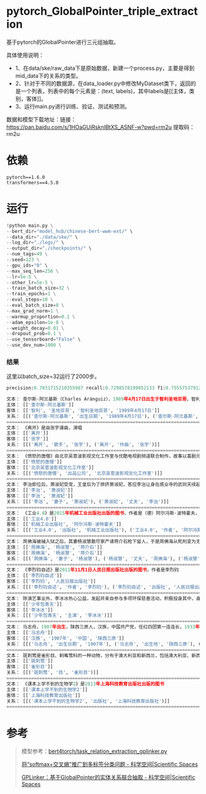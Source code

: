 # pytorch_GlobalPointer_triple_extraction

基于pytorch的GlobalPointer进行三元组抽取。

具体使用说明：

- 1、在data/ske/raw_data下是原始数据，新建一个process.py，主要是得到mid_data下的关系的类型。
- 2、针对于不同的数据源，在data_loader.py中修改MyDataset类下，返回的是一个列表，列表中的每个元素是：(text, labels)，其中labels是[[主体，类别，客体]]。
- 3、运行main.py进行训练、验证、测试和预测。

数据和模型下载地址：链接：https://pan.baidu.com/s/1HOaGUiRsknIBtXS_ASNF-w?pwd=rm2u  提取码：rm2u

# 依赖

```
pytorch==1.6.0
transformers==4.5.0
```

# 运行

```python
!python main.py \
--bert_dir="model_hub/chinese-bert-wwm-ext/" \
--data_dir="./data/ske/" \
--log_dir="./logs/" \
--output_dir="./checkpoints/" \
--num_tags=49 \
--seed=123 \
--gpu_ids="0" \
--max_seq_len=256 \
--lr=5e-5 \
--other_lr=5e-5 \
--train_batch_size=32 \
--train_epochs=1 \
--eval_steps=10 \
--eval_batch_size=8 \
--max_grad_norm=1 \
--warmup_proportion=0.1 \
--adam_epsilon=1e-8 \
--weight_decay=0.01 \
--dropout_prob=0.1 \
--use_tensorboard="False" \
--use_dev_num=1000 \
```

### 结果

这里以batch_size=32运行了2000步。

```python
precision:0.7831715210355987 recall:0.7298578199052133 f1:0.7555753791257805
```

```python
文本： 查尔斯·阿兰基斯（Charles Aránguiz），1989年4月17日出生于智利圣地亚哥，智利职业足球运动员，司职中场，效力于德国足球甲级联赛勒沃库森足球俱乐部
主体： [['查尔斯·阿兰基斯']]
客体： [['智利', '圣地亚哥', '智利圣地亚哥', '1989年4月17日']]
关系： [[('查尔斯·阿兰基斯', '出生日期', '1989年4月17日'), ('查尔斯·阿兰基斯', '出生地', '智利'), ('查尔斯·阿兰基斯', '国籍', '智利'), ('查尔斯·阿兰基斯', '出生地', '智利圣地亚哥'), ('查尔斯·阿兰基斯', '国籍', '智利圣地亚哥'), ('查尔斯·阿兰基斯', '出生地', '圣地亚哥')]]
====================================================================================================
文本： 《离开》是由张宇谱曲，演唱
主体： [['离开']]
客体： [['张宇']]
关系： [[('离开', '歌手', '张宇'), ('离开', '作曲', '张宇')]]
====================================================================================================
文本： 《愤怒的唐僧》由北京吴意波影视文化工作室与优酷电视剧频道联合制作，故事以喜剧元素为主，讲述唐僧与佛祖打牌，得罪了佛祖，被踢下人间再渡九九八十一难的故事
主体： [['愤怒的唐僧']]
客体： [['北京吴意波影视文化工作室']]
关系： [[('愤怒的唐僧', '出品公司', '北京吴意波影视文化工作室')]]
====================================================================================================
文本： 李治即位后，萧淑妃受宠，王皇后为了排挤萧淑妃，答应李治让身在感业寺的武则天续起头发，重新纳入后宫
主体： [['李治', '萧淑妃']]
客体： [['李治', '萧淑妃']]
关系： [[('李治', '妻子', '萧淑妃'), ('萧淑妃', '丈夫', '李治')]]
====================================================================================================
文本： 《工业4.0》是2015年机械工业出版社出版的图书，作者是（德）阿尔冯斯·波特霍夫，恩斯特·安德雷亚斯·哈特曼
主体： [['工业4.0']]
客体： [['机械工业出版社', '阿尔冯斯·波特霍夫']]
关系： [[('工业4.0', '出版社', '机械工业出版社'), ('工业4.0', '作者', '阿尔冯斯·波特霍夫')]]
====================================================================================================
文本： 周佛海被捕入狱之后，其妻杨淑慧散尽家产请蒋介石枪下留人，于是周佛海从死刑变为无期，不过此人或许作恶多端，改判没多久便病逝于监狱，据悉是心脏病发作
主体： [['周佛海', '杨淑慧', '蒋介石']]
客体： [['周佛海', '杨淑慧', '蒋介石']]
关系： [[('周佛海', '妻子', '杨淑慧'), ('杨淑慧', '丈夫', '周佛海'), ('杨淑慧', '丈夫', '蒋介石'), ('蒋介石', '妻子', '杨淑慧')]]
====================================================================================================
文本： 《李烈钧自述》是2011年11月1日人民日报出版社出版的图书，作者是李烈钧
主体： [['李烈钧自述']]
客体： [['李烈钧', '人民日报出版社']]
关系： [[('李烈钧自述', '作者', '李烈钧'), ('李烈钧自述', '出版社', '人民日报出版社')]]
====================================================================================================
文本： 除演艺事业外，李冰冰热心公益，发起并亲自参与多项环保慈善活动，积极投身其中，身体力行担起了回馈社会的责任于02年出演《少年包青天》，进入大家视线
主体： [['少年包青天']]
客体： [['李冰冰']]
关系： [[('少年包青天', '主演', '李冰冰')]]
====================================================================================================
文本： 马志舟，1907年出生，陕西三原人，汉族，中国共产党，任红四团第一连连长，1933年逝世
主体： [['马志舟']]
客体： [['汉族', '1907年', '中国', '陕西三原']]
关系： [[('马志舟', '出生日期', '1907年'), ('马志舟', '出生地', '陕西三原'), ('马志舟', '民族', '汉族'), ('马志舟', '国籍', '中国')]]
====================================================================================================
文本： 斑刺莺是雀形目、剌嘴莺科的一种动物，分布于澳大利亚和新西兰，包括澳大利亚、新西兰、塔斯马尼亚及其附近的岛屿
主体： [['斑刺莺']]
客体： [['雀形目']]
关系： [[('斑刺莺', '目', '雀形目')]]
====================================================================================================
文本： 《课本上学不到的生物学2》是2013年上海科技教育出版社出版的图书
主体： [['课本上学不到的生物学2']]
客体： [['上海科技教育出版社']]
关系： [[('课本上学不到的生物学2', '出版社', '上海科技教育出版社')]]
====================================================================================================
```

# 参考

> 模型参考：[bert4torch/task_relation_extraction_gplinker.py](https://github.com/Tongjilibo/bert4torch/blob/master/examples/relation_extraction/task_relation_extraction_gplinker.py)
>
> [将“softmax+交叉熵”推广到多标签分类问题 - 科学空间|Scientific Spaces](https://spaces.ac.cn/archives/7359)
>
> [GPLinker：基于GlobalPointer的实体关系联合抽取 - 科学空间|Scientific Spaces](https://spaces.ac.cn/archives/8888)

